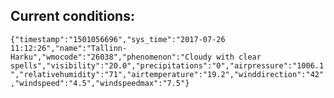 ## Current conditions: 
 ``` {"timestamp":"1501056696","sys_time":"2017-07-26 11:12:26","name":"Tallinn-Harku","wmocode":"26038","phenomenon":"Cloudy with clear spells","visibility":"20.0","precipitations":"0","airpressure":"1006.1","relativehumidity":"71","airtemperature":"19.2","winddirection":"42","windspeed":"4.5","windspeedmax":"7.5"} ```
